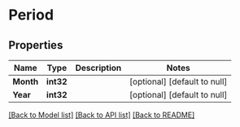 # Period

## Properties
Name | Type | Description | Notes
------------ | ------------- | ------------- | -------------
**Month** | **int32** |  | [optional] [default to null]
**Year** | **int32** |  | [optional] [default to null]

[[Back to Model list]](../README.md#documentation-for-models) [[Back to API list]](../README.md#documentation-for-api-endpoints) [[Back to README]](../README.md)


